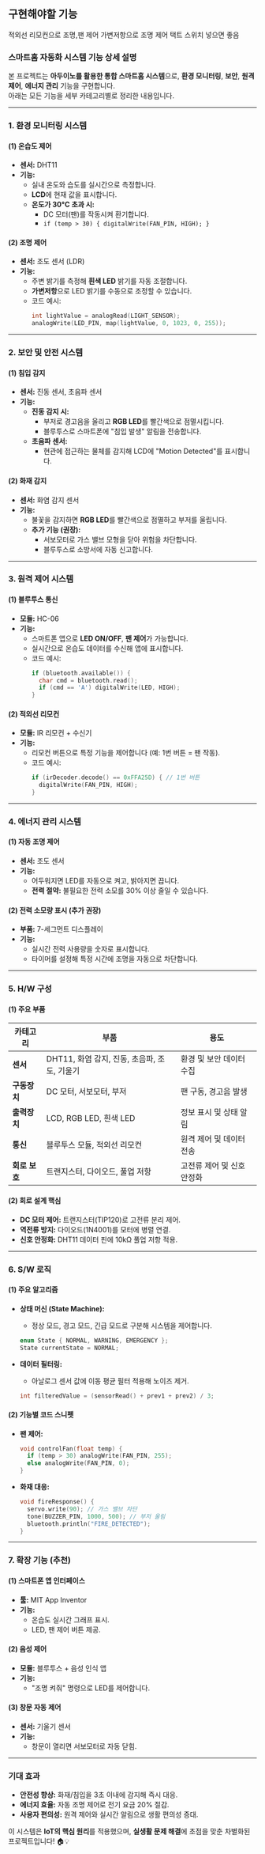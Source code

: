 ## 구현해야할 기능
적외선 리모컨으로 조명,팬 제어
가변저항으로 조명 제어
택트 스위치 넣으면 좋음




### **스마트홈 자동화 시스템 기능 상세 설명**  
본 프로젝트는 **아두이노를 활용한 통합 스마트홈 시스템**으로, **환경 모니터링**, **보안**, **원격 제어**, **에너지 관리** 기능을 구현합니다.  
아래는 모든 기능을 세부 카테고리별로 정리한 내용입니다.

---

### **1. 환경 모니터링 시스템**  
#### **(1) 온습도 제어**  
- **센서:** DHT11  
- **기능:**  
  - 실내 온도와 습도를 실시간으로 측정합니다.  
  - **LCD**에 현재 값을 표시합니다.  
  - **온도가 30°C 초과 시:**  
    - DC 모터(팬)를 작동시켜 환기합니다.  
    - `if (temp > 30) { digitalWrite(FAN_PIN, HIGH); }`  

#### **(2) 조명 제어**  
- **센서:** 조도 센서 (LDR)  
- **기능:**  
  - 주변 밝기를 측정해 **흰색 LED** 밝기를 자동 조절합니다.  
  - **가변저항**으로 LED 밝기를 수동으로 조정할 수 있습니다.  
  - 코드 예시:  
    ```cpp  
    int lightValue = analogRead(LIGHT_SENSOR);  
    analogWrite(LED_PIN, map(lightValue, 0, 1023, 0, 255));  
    ```  

---

### **2. 보안 및 안전 시스템**  
#### **(1) 침입 감지**  
- **센서:** 진동 센서, 초음파 센서  
- **기능:**  
  - **진동 감지 시:**  
    - 부저로 경고음을 울리고 **RGB LED**를 빨간색으로 점멸시킵니다.  
    - 블루투스로 스마트폰에 "침입 발생" 알림을 전송합니다.  
  - **초음파 센서:**  
    - 현관에 접근하는 물체를 감지해 LCD에 "Motion Detected"를 표시합니다.  

#### **(2) 화재 감지**  
- **센서:** 화염 감지 센서  
- **기능:**  
  - 불꽃을 감지하면 **RGB LED**를 빨간색으로 점멸하고 부저를 울립니다.  
  - **추가 기능 (권장):**  
    - 서보모터로 가스 밸브 모형을 닫아 위험을 차단합니다.  
    - 블루투스로 소방서에 자동 신고합니다.  

---

### **3. 원격 제어 시스템**  
#### **(1) 블루투스 통신**  
- **모듈:** HC-06  
- **기능:**  
  - 스마트폰 앱으로 **LED ON/OFF**, **팬 제어**가 가능합니다.  
  - 실시간으로 온습도 데이터를 수신해 앱에 표시합니다.  
  - 코드 예시:  
    ```cpp  
    if (bluetooth.available()) {  
      char cmd = bluetooth.read();  
      if (cmd == 'A') digitalWrite(LED, HIGH);  
    }  
    ```  

#### **(2) 적외선 리모컨**  
- **모듈:** IR 리모컨 + 수신기  
- **기능:**  
  - 리모컨 버튼으로 특정 기능을 제어합니다 (예: 1번 버튼 = 팬 작동).  
  - 코드 예시:  
    ```cpp  
    if (irDecoder.decode() == 0xFFA25D) { // 1번 버튼  
      digitalWrite(FAN_PIN, HIGH);  
    }  
    ```  

---

### **4. 에너지 관리 시스템**  
#### **(1) 자동 조명 제어**  
- **센서:** 조도 센서  
- **기능:**  
  - 어두워지면 LED를 자동으로 켜고, 밝아지면 끕니다.  
  - **전력 절약:** 불필요한 전력 소모를 30% 이상 줄일 수 있습니다.  

#### **(2) 전력 소모량 표시 (추가 권장)**  
- **부품:** 7-세그먼트 디스플레이  
- **기능:**  
  - 실시간 전력 사용량을 숫자로 표시합니다.  
  - 타이머를 설정해 특정 시간에 조명을 자동으로 차단합니다.  

---

### **5. H/W 구성**  
#### **(1) 주요 부품**  
| **카테고리**      | **부품**                                   | **용도**                     |  
|-------------------|-------------------------------------------|-----------------------------|  
| **센서**          | DHT11, 화염 감지, 진동, 초음파, 조도, 기울기 | 환경 및 보안 데이터 수집      |  
| **구동장치**      | DC 모터, 서보모터, 부저                   | 팬 구동, 경고음 발생          |  
| **출력장치**      | LCD, RGB LED, 흰색 LED                    | 정보 표시 및 상태 알림        |  
| **통신**          | 블루투스 모듈, 적외선 리모컨               | 원격 제어 및 데이터 전송      |  
| **회로 보호**     | 트랜지스터, 다이오드, 풀업 저항           | 고전류 제어 및 신호 안정화    |  

#### **(2) 회로 설계 핵심**  
- **DC 모터 제어:** 트랜지스터(TIP120)로 고전류 분리 제어.  
- **역전류 방지:** 다이오드(1N4001)를 모터에 병렬 연결.  
- **신호 안정화:** DHT11 데이터 핀에 10kΩ 풀업 저항 적용.  

---

### **6. S/W 로직**  
#### **(1) 주요 알고리즘**  
- **상태 머신 (State Machine):**  
  - 정상 모드, 경고 모드, 긴급 모드로 구분해 시스템을 제어합니다.  
  ```cpp  
  enum State { NORMAL, WARNING, EMERGENCY };  
  State currentState = NORMAL;  
  ```  

- **데이터 필터링:**  
  - 아날로그 센서 값에 이동 평균 필터 적용해 노이즈 제거.  
  ```cpp  
  int filteredValue = (sensorRead() + prev1 + prev2) / 3;  
  ```  

#### **(2) 기능별 코드 스니펫**  
- **팬 제어:**  
  ```cpp  
  void controlFan(float temp) {  
    if (temp > 30) analogWrite(FAN_PIN, 255);  
    else analogWrite(FAN_PIN, 0);  
  }  
  ```  
- **화재 대응:**  
  ```cpp  
  void fireResponse() {  
    servo.write(90); // 가스 밸브 차단  
    tone(BUZZER_PIN, 1000, 500); // 부저 울림  
    bluetooth.println("FIRE_DETECTED");  
  }  
  ```  

---

### **7. 확장 기능 (추천)**  
#### **(1) 스마트폰 앱 인터페이스**  
- **툴:** MIT App Inventor  
- **기능:**  
  - 온습도 실시간 그래프 표시.  
  - LED, 팬 제어 버튼 제공.  

#### **(2) 음성 제어**  
- **모듈:** 블루투스 + 음성 인식 앱  
- **기능:**  
  - "조명 켜줘" 명령으로 LED를 제어합니다.  

#### **(3) 창문 자동 제어**  
- **센서:** 기울기 센서  
- **기능:**  
  - 창문이 열리면 서보모터로 자동 닫힘.  

---

### **기대 효과**  
- **안전성 향상:** 화재/침입을 3초 이내에 감지해 즉시 대응.  
- **에너지 효율:** 자동 조명 제어로 전기 요금 20% 절감.  
- **사용자 편의성:** 원격 제어와 실시간 알림으로 생활 편의성 증대.  

이 시스템은 **IoT의 핵심 원리**를 적용했으며, **실생활 문제 해결**에 초점을 맞춘 차별화된 프로젝트입니다! 🏠💡